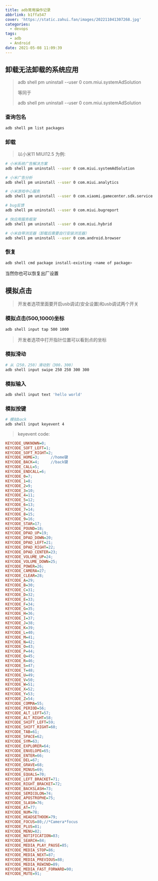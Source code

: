 ```yaml
---
title: adb常用操作记录
abbrlink: b1ffa547
cover: 'https://static.zahui.fan/images/202211041307268.jpg'
categories:
  - devops
tags:
  - adb
  - Android
date: 2021-05-08 11:09:39
---
```


## 卸载无法卸载的系统应用

> adb shell pm uninstall --user 0 com.miui.systemAdSolution
>
> 等同于
>
> adb shell
> pm uninstall --user 0 com.miui.systemAdSolution

### 查询包名

```bash
adb shell pm list packages
```

### 卸载

> 以小米11 MIUI12.5 为例:

```bash
# 小米系统广告解决方案
adb shell pm uninstall --user 0 com.miui.systemAdSolution

# 小米广告分析
adb shell pm uninstall --user 0 com.miui.analytics

# 小米游戏中心服务
adb shell pm uninstall --user 0 com.xiaomi.gamecenter.sdk.service

# bug反馈
adb shell pm uninstall --user 0 com.miui.bugreport

# 快应用服务框架
adb shell pm uninstall --user 0 com.miui.hybrid

# 小米自带浏览器（卸载后需要自行安装浏览器）
adb shell pm uninstall --user 0 com.android.browser
```

### 恢复

```bash
adb shell cmd package install-existing <name of package>
```

当然你也可以恢复出厂设置

## 模拟点击

> 开发者选项里面要开启usb调试(安全设置)和usb调试两个开关

### 模拟点击(500,1000)坐标

```bash
adb shell input tap 500 1000
```

> 开发者选项中打开指针位置可以看到点的坐标

### 模拟滑动

```bash
# 从（250，250）滑动到（300，300）
adb shell input swipe 250 250 300 300 
```

### 模拟输入

```bash
adb shell input text 'hello world'
```

### 模拟按键

```bash
# 模拟back
adb shell input keyevent 4
```

> keyevent code:

```ini
KEYCODE_UNKNOWN=0;
KEYCODE_SOFT_LEFT=1;
KEYCODE_SOFT_RIGHT=2;
KEYCODE_HOME=3;     //home键
KEYCODE_BACK=4;     //back键
KEYCODE_CALL=5;
KEYCODE_ENDCALL=6;
KEYCODE_0=7;
KEYCODE_1=8;
KEYCODE_2=9;
KEYCODE_3=10;
KEYCODE_4=11;
KEYCODE_5=12;
KEYCODE_6=13;
KEYCODE_7=14;
KEYCODE_8=15;
KEYCODE_9=16;
KEYCODE_STAR=17;
KEYCODE_POUND=18;
KEYCODE_DPAD_UP=19;
KEYCODE_DPAD_DOWN=20;
KEYCODE_DPAD_LEFT=21;
KEYCODE_DPAD_RIGHT=22;
KEYCODE_DPAD_CENTER=23;
KEYCODE_VOLUME_UP=24;
KEYCODE_VOLUME_DOWN=25;
KEYCODE_POWER=26;
KEYCODE_CAMERA=27;
KEYCODE_CLEAR=28;
KEYCODE_A=29;
KEYCODE_B=30;
KEYCODE_C=31;
KEYCODE_D=32;
KEYCODE_E=33;
KEYCODE_F=34;
KEYCODE_G=35;
KEYCODE_H=36;
KEYCODE_I=37;
KEYCODE_J=38;
KEYCODE_K=39;
KEYCODE_L=40;
KEYCODE_M=41;
KEYCODE_N=42;
KEYCODE_O=43;
KEYCODE_P=44;
KEYCODE_Q=45;
KEYCODE_R=46;
KEYCODE_S=47;
KEYCODE_T=48;
KEYCODE_U=49;
KEYCODE_V=50;
KEYCODE_W=51;
KEYCODE_X=52;
KEYCODE_Y=53;
KEYCODE_Z=54;
KEYCODE_COMMA=55;
KEYCODE_PERIOD=56;
KEYCODE_ALT_LEFT=57;
KEYCODE_ALT_RIGHT=58;
KEYCODE_SHIFT_LEFT=59;
KEYCODE_SHIFT_RIGHT=60;
KEYCODE_TAB=61;
KEYCODE_SPACE=62;
KEYCODE_SYM=63;
KEYCODE_EXPLORER=64;
KEYCODE_ENVELOPE=65;
KEYCODE_ENTER=66;
KEYCODE_DEL=67;
KEYCODE_GRAVE=68;
KEYCODE_MINUS=69;
KEYCODE_EQUALS=70;
KEYCODE_LEFT_BRACKET=71;
KEYCODE_RIGHT_BRACKET=72;
KEYCODE_BACKSLASH=73;
KEYCODE_SEMICOLON=74;
KEYCODE_APOSTROPHE=75;
KEYCODE_SLASH=76;
KEYCODE_AT=77;
KEYCODE_NUM=78;
KEYCODE_HEADSETHOOK=79;
KEYCODE_FOCUS=80;//*Camera*focus
KEYCODE_PLUS=81;
KEYCODE_MENU=82;
KEYCODE_NOTIFICATION=83;
KEYCODE_SEARCH=84;
KEYCODE_MEDIA_PLAY_PAUSE=85;
KEYCODE_MEDIA_STOP=86;
KEYCODE_MEDIA_NEXT=87;
KEYCODE_MEDIA_PREVIOUS=88;
KEYCODE_MEDIA_REWIND=89;
KEYCODE_MEDIA_FAST_FORWARD=90;
KEYCODE_MUTE=91;
```
